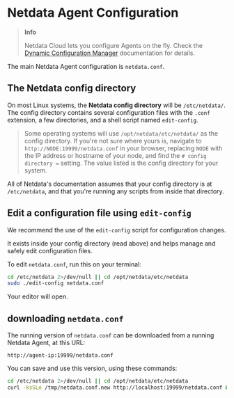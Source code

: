 # Netdata Agent Configuration

> **Info**
>
> Netdata Cloud lets you configure Agents on the fly. Check the [Dynamic Configuration Manager](/docs/netdata-agent/configuration/dynamic-configuration.md) documentation for details.

The main Netdata Agent configuration is `netdata.conf`.

## The Netdata config directory

On most Linux systems, the **Netdata config
directory** will be `/etc/netdata/`. The config directory contains several configuration files with the `.conf` extension, a
few directories, and a shell script named `edit-config`.

> Some operating systems will use `/opt/netdata/etc/netdata/` as the config directory. If you're not sure where yours
> is, navigate to `http://NODE:19999/netdata.conf` in your browser, replacing `NODE` with the IP address or hostname of
> your node, and find the `# config directory =` setting. The value listed is the config directory for your system.

All of Netdata's documentation assumes that your config directory is at `/etc/netdata`, and that you're running any scripts from inside that directory.

## Edit a configuration file using `edit-config`

We recommend the use of the `edit-config` script for configuration changes.

It exists inside your config directory (read above) and helps manage and safely edit configuration files.

To edit `netdata.conf`, run this on your terminal:

```bash
cd /etc/netdata 2>/dev/null || cd /opt/netdata/etc/netdata
sudo ./edit-config netdata.conf
```

Your editor will open.

## downloading `netdata.conf`

The running version of `netdata.conf` can be downloaded from a running Netdata Agent, at this URL:

```url
http://agent-ip:19999/netdata.conf
```

You can save and use this version, using these commands:

```bash
cd /etc/netdata 2>/dev/null || cd /opt/netdata/etc/netdata
curl -ksSLo /tmp/netdata.conf.new http://localhost:19999/netdata.conf && sudo mv -i /tmp/netdata.conf.new netdata.conf 
```
